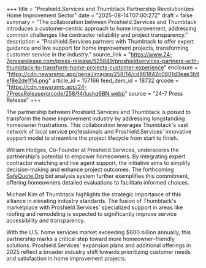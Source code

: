 +++
title = "Proshield.Services and Thumbtack Partnership Revolutionizes Home Improvement Sector"
date = "2025-08-14T07:00:27Z"
draft = false
summary = "The collaboration between Proshield.Services and Thumbtack introduces a customer-centric approach to home improvement, addressing common challenges like contractor reliability and project transparency."
description = "Proshield.Services partners with Thumbtack to offer expert guidance and live support for home improvement projects, transforming customer service in the industry."
source_link = "https://www.24-7pressrelease.com/press-release/525849/proshieldservices-partners-with-thumbtack-to-transform-home-projects-customer-experience"
enclosure = "https://cdn.newsramp.app/genai/images/258/14/cd981842c0801d3eae3b9ef8e2de1f14.png"
article_id = 157166
feed_item_id = 18732
qrcode = "https://cdn.newsramp.app/24-7PressRelease/qrcode/258/14/lushq6BN.webp"
source = "24-7 Press Release"
+++

<p>The partnership between Proshield.Services and Thumbtack is poised to transform the home improvement industry by addressing longstanding homeowner frustrations. This collaboration leverages Thumbtack's vast network of local service professionals and Proshield.Services' innovative support model to streamline the project lifecycle from start to finish.</p><p>William Hodges, Co-Founder at Proshield.Services, underscores the partnership's potential to empower homeowners. By integrating expert contractor matching and live agent support, the initiative aims to simplify decision-making and enhance project outcomes. The forthcoming <a href='https://SafeQuote.Org' rel='nofollow' target='_blank'>SafeQuote.Org</a> bid analysis system further exemplifies this commitment, offering homeowners detailed evaluations to facilitate informed choices.</p><p>Michael Kim of Thumbtack highlights the strategic importance of this alliance in elevating industry standards. The fusion of Thumbtack's marketplace with Proshield.Services' specialized support in areas like roofing and remodeling is expected to significantly improve service accessibility and transparency.</p><p>With the U.S. home services market exceeding $600 billion annually, this partnership marks a critical step toward more homeowner-friendly solutions. Proshield.Services' expansion plans and additional offerings in 2025 reflect a broader industry shift towards prioritizing customer needs and satisfaction in home improvement projects.</p>